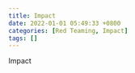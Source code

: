 ```yaml
---
title: Impact
date: 2022-01-01 05:49:33 +0800
categories: [Red Teaming, Impact]
tags: []  
---
```


Impact
